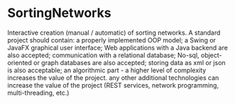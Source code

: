 # SortingNetworks
Interactive creation (manual / automatic) of sorting networks.
A standard project should contain:
a properly implemented OOP model;
a Swing or JavaFX graphical user interface; Web applications with a Java backend are also accepted;
communication with a relational database; No-sql, object-oriented or graph databases are also accepted; storing data as xml or json is also acceptable;
an algorithmic part - a higher level of complexity increases the value of the project.
any other additional technologies can increase the value of the project (REST services, network programming, multi-threading, etc.)
